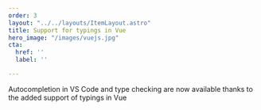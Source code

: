 ```yaml
---
order: 3
layout: "../../layouts/ItemLayout.astro"
title: Support for typings in Vue
hero_image: "/images/vuejs.jpg"
cta:
  href: ''
  label: ''

---
```

Autocompletion in VS Code and type checking are now available thanks to the added support of typings in Vue